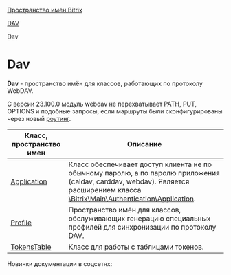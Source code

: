 [Пространство имён Bitrix](/api_d7/bitrix/index.php)

[DAV](/api_d7/bitrix/dav/index.php)

Dav

Dav
===

**Dav** - пространство имён для классов, работающих по протоколу WebDAV.

  
  

С версии 23.100.0 модуль webdav не перехватывает PATH, PUT, OPTIONS и подобные запросы, если маршруты были сконфигурированы через новый [роутинг](https://dev.1c-bitrix.ru/learning/course/index.php?COURSE_ID=43&CHAPTER_ID=013764).

| Класс, пространство имен | Описание |
| --- | --- |
| [Application](/api_d7/bitrix/dav/application/index.php) | Класс обеспечивает доступ клиента не по обычному паролю, а по паролю приложения (caldav, carddav, webdav). Является расширением класса [\Bitrix\Main\Authentication\Application](/api_d7/bitrix/main/authentication/application/index.php). |
| [Profile](/api_d7/bitrix/dav/profile/index.php) | Пространство имён для классов, обслуживающих генерацию специальных профилей для синхронизации по протоколу DAV. |
| [TokensTable](/api_d7/bitrix/dav/tokenstable/index.php) | Класс для работы с таблицами токенов. |

Новинки документации в соцсетях: